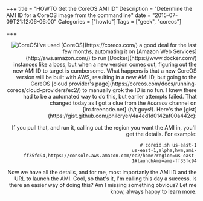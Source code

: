 +++
title = "HOWTO Get the CoreOS AMI ID"
Description = "Determine the AMI ID for a CoreOS image from the commandline"
date = "2015-07-09T21:12:06-06:00"
Categories = ["howto"]
Tags = ["geek", "coreos"]

+++
<div align="right"><img src="coreos-logo.png" border="0" alt="CoreOS">I've used [CoreOS](https://coreos.com/) a good deal for the last few months, automating it on [Amazon Web Services](http://aws.amazon.com/) to run [Docker](https://www.docker.com/) instances like a boss, but when a new version comes out, figuring out the new AMI ID to target is cumbersome. What happens is that a new CoreOS version will be built with AWS, resulting in a new AMI ID, but going to the CoreOS [cloud provider's page](https://coreos.com/docs/running-coreos/cloud-providers/ec2/) to manually grok the ID is no fun. I knew there had to be a automated way to do this, but earlier attempts failed. That changed today as I got a clue from the <i>#coreos</i> channel on [irc.freenode.net] (h/t guys!). Here's the [gist](https://gist.github.com/philcryer/4a4ed1d0142af00a442c):
 
<!--more-->
<script src="https://gist.github.com/philcryer/4a4ed1d0142af00a442c.js"></script>

If you pull that, and run it, calling out the region you want the AMI in, you'll get the details. For example:

```
# coreid.sh us-east-1
us-east-1,alpha,hvm,ami-ff35fc94,https://console.aws.amazon.com/ec2/home?region=us-east-1#launchAmi=ami-ff35fc94
```

Now we have all the details, and for me, most importanly the AMI ID and the URL to launch the AMI. Cool, so that's it, I'm calling this day a success. Is there an easier way of doing this? Am I missing something obvious? Let me know, always happy to learn more.
